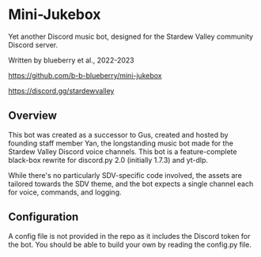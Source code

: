 # Mini-Jukebox

Yet another Discord music bot, designed for the Stardew Valley community Discord server.

Written by blueberry et al., 2022-2023

https://github.com/b-b-blueberry/mini-jukebox

https://discord.gg/stardewvalley

## Overview

This bot was created as a successor to Gus, created and hosted by founding staff member Yan, the longstanding music bot made for the Stardew Valley Discord voice channels. This bot is a feature-complete black-box rewrite for discord.py 2.0 (initially 1.7.3) and yt-dlp.

While there's no particularly SDV-specific code involved, the assets are tailored towards the SDV theme, and the bot expects a single channel each for voice, commands, and logging.

## Configuration

A config file is not provided in the repo as it includes the Discord token for the bot. You should be able to build your own by reading the config.py file.
